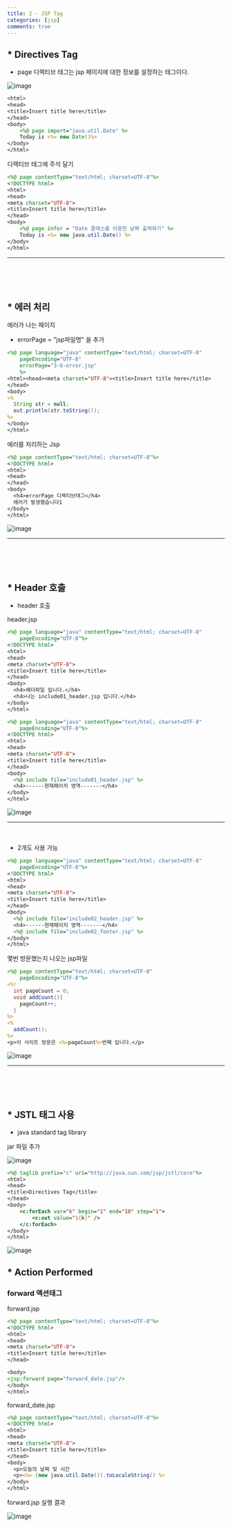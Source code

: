 ```yaml
---
title: 2 - JSP Tag
categories: [jsp]
comments: true
---
```


## * Directives Tag



* page 디렉티브 태그는 jsp 페이지에 대한 정보를 설정하는 태그이다.



![image](https://user-images.githubusercontent.com/62547169/118575607-d5e41d80-b7c1-11eb-97b5-014524e73415.png)


```jsp
<html>
<head>
<title>Insert title here</title>
</head>
<body>
	<%@ page import="java.util.Date" %>
	Today is <%= new Date()%>
</body>
</html>
```


디렉티브 태그에 주석 달기


```jsp
<%@ page contentType="text/html; charset=UTF-8"%>
<!DOCTYPE html>
<html>
<head>
<meta charset="UTF-8">
<title>Insert title here</title>
</head>
<body>
	<%@ page infor = "Date 클래스를 이용한 날짜 출력하기" %>
	Today is <%= new java.util.Date() %>
</body>
</html>
```


----------------------------------------------------------------------------------------------------


　　　

　　　
## * 에러 처리


에러가 나는 페이지


* errorPage = "jsp파일명" 을 추가



```jsp
<%@ page language="java" contentType="text/html; charset=UTF-8"
    pageEncoding="UTF-8"
    errorPage="3-6-error.jsp"
    %>
<html><head><meta charset="UTF-8"><title>Insert title here</title>
</head>
<body>
<%
  String str = null;
  out.println(str.toString());
%>
</body>
</html>
```


에러를 처리하는 Jsp


```jsp
<%@ page contentType="text/html; charset=UTF-8"%>
<!DOCTYPE html>
<html>
<head>
</head>
<body>
  <h4>errorPage 디렉티브태그</h4>
  에러가 발생했습니다1
</body>
</html>
```


![image](https://user-images.githubusercontent.com/62547169/118576859-53a92880-b7c4-11eb-88da-a881b6a9bc0a.png)



----------------------------------------------------------------------------------------------------

　　　

　　　

## * Header 호출


* header 호출



header.jsp



```jsp
<%@ page language="java" contentType="text/html; charset=UTF-8"
    pageEncoding="UTF-8"%>
<!DOCTYPE html>
<html>
<head>
<meta charset="UTF-8">
<title>Insert title here</title>
</head>
<body>
  <h4>헤더파일 입니다.</h4>
  <h4>나는 include01_header.jsp 입니다.</h4>
</body>
</html>
```








```jsp
<%@ page language="java" contentType="text/html; charset=UTF-8"
    pageEncoding="UTF-8"%>
<!DOCTYPE html>
<html>
<head>
<meta charset="UTF-8">
<title>Insert title here</title>
</head>
<body>
  <%@ include file="include01_header.jsp" %>
  <h4>------현재페이지 영역-------</h4>
</body>
</html>
```




![image](https://user-images.githubusercontent.com/62547169/118580203-73dbe600-b7ca-11eb-834e-e390d6209435.png)



----------------------------------------------------------------------------------------------------

　　　


* 2개도 사용 가능





```jsp
<%@ page language="java" contentType="text/html; charset=UTF-8"
    pageEncoding="UTF-8"%>
<!DOCTYPE html>
<html>
<head>
<meta charset="UTF-8">
<title>Insert title here</title>
</head>
<body>
  <%@ include file="include02_header.jsp" %>
  <h4>------현재페이지 영역-------</h4>
  <%@ include file="include02_footer.jsp" %>
</body>
</html>
```



몇번 방문했는지 나오는 jsp파일



```jsp
<%@ page contentType="text/html; charset=UTF-8"
    pageEncoding="UTF-8"%>
<%!
  int pageCount = 0;
  void addCount(){
    pageCount++;
  }
%>
<%
  addCount();
%>
<p>이 사이트 방문은 <%=pageCount%>번째 입니다.</p>
```


![image](https://user-images.githubusercontent.com/62547169/118581126-0a5cd700-b7cc-11eb-8916-d3c231b3608b.png)

----------------------------------------------------------------------------------------------------


　　　

　　　

## * JSTL  태그 사용



* java standard tag library



jar 파일 추가


![image](https://user-images.githubusercontent.com/62547169/118581880-5d835980-b7cd-11eb-8e54-76666e1a60b3.png)


```jsp
<%@ taglib prefix="c" uri="http://java.sun.com/jsp/jstl/core"%>
<html>
<head>
<title>Directives Tag</title>
</head>
<body>
	<c:forEach var="k" begin="1" end="10" step="1">
		<c:out value="${k}" />
	</c:forEach>
</body>
</html>
```



![image](https://user-images.githubusercontent.com/62547169/118581924-7986fb00-b7cd-11eb-88a6-6b749a359144.png)



## * Action Performed



### forward 액션태그


forward.jsp


```jsp
<%@ page contentType="text/html; charset=UTF-8"%>
<!DOCTYPE html>
<html>
<head>
<meta charset="UTF-8">
<title>Insert title here</title>
</head>

<body>
<jsp:forward page="forward_date.jsp"/>
</body>
</html>
```



forward_date.jsp



```jsp
<%@ page contentType="text/html; charset=UTF-8"%>
<!DOCTYPE html>
<html>
<head>
<meta charset="UTF-8">
<title>Insert title here</title>
</head>
<body>
  <p>오늘의 날짜 및 시간
  <p><%= (new java.util.Date()).toLocaleString() %>
</body>
</html>
```



forward.jsp 실행 결과




![image](https://user-images.githubusercontent.com/62547169/118591800-cb388100-b7df-11eb-98ba-d13e3b852bc3.png)


